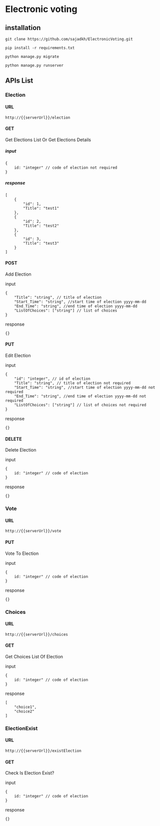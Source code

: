 # Electronic voting

## installation
~~~
git clone https://github.com/sajadkh/ElectronicVoting.git
~~~

~~~
pip install -r requirements.txt
~~~

~~~
python manage.py migrate
~~~

~~~
python manage.py runserver
~~~

## APIs List

### Election
#### URL
~~~
http://{{serverUrl}}/election
~~~

#### GET
Get Elections List Or Get Elections Details

##### input
~~~
{
    id: "integer" // code of election not required
}
~~~

##### response
~~~
[
    {
        "id": 1,
        "Title": "test1"
    },
    {
        "id": 2,
        "Title": "test2"
    },
    {
        "id": 3,
        "Title": "test3"
    }
]
~~~


#### POST

Add Election

input
~~~
{
	"Title": "string", // title of election
	"Start_Time": "string", //start time of election yyyy-mm-dd 
	"End_Time": "string", //end time of election yyyy-mm-dd
	"ListOfChoices": ["string"] // list of choices
}
~~~
response
~~~
{}
~~~

#### PUT

Edit Election

input

~~~
{
    "id": "integer", // id of election
	"Title": "string", // title of election not required
	"Start_Time": "string", //start time of election yyyy-mm-dd not required 
	"End_Time": "string", //end time of election yyyy-mm-dd not required
	"ListOfChoices": ["string"] // list of choices not required
}
~~~

response
~~~
{}
~~~

#### DELETE

Delete Election

input
~~~
{
    id: "integer" // code of election
}
~~~

response
~~~
{}
~~~

### Vote
#### URL
~~~
http://{{serverUrl}}/vote
~~~

#### PUT
Vote To Election

input
~~~
{
    id: "integer" // code of election
}
~~~

response

~~~
{}
~~~

### Choices
#### URL
~~~
http://{{serverUrl}}/choices
~~~

#### GET
Get Choices List Of Election

input
~~~
{
    id: "integer" // code of election
}
~~~

response

~~~
[
    "choice1",
    "choice2"
]
~~~

### ElectionExist
#### URL
~~~
http://{{serverUrl}}/existElection
~~~

#### GET
Check Is Election Exist?

input
~~~
{
    id: "integer" // code of election
}
~~~

response

~~~
{}
~~~